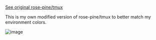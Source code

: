 [See original rose-pine/tmux](https://github.com/rose-pine/tmux)

This is my own modified version of rose-pine/tmux to better match my environment colors.

![image](https://github.com/user-attachments/assets/116062f7-3247-4152-a909-b34498befed5)
